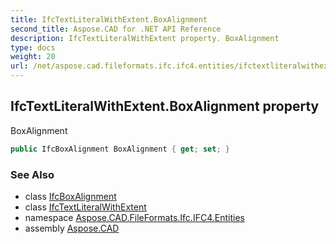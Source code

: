 ```yaml
---
title: IfcTextLiteralWithExtent.BoxAlignment
second_title: Aspose.CAD for .NET API Reference
description: IfcTextLiteralWithExtent property. BoxAlignment
type: docs
weight: 20
url: /net/aspose.cad.fileformats.ifc.ifc4.entities/ifctextliteralwithextent/boxalignment/
---
```

## IfcTextLiteralWithExtent.BoxAlignment property

BoxAlignment

```csharp
public IfcBoxAlignment BoxAlignment { get; set; }
```

### See Also

* class [IfcBoxAlignment](../../../aspose.cad.fileformats.ifc.ifc4.types/ifcboxalignment/)
* class [IfcTextLiteralWithExtent](../)
* namespace [Aspose.CAD.FileFormats.Ifc.IFC4.Entities](../../ifctextliteralwithextent/)
* assembly [Aspose.CAD](../../../)


